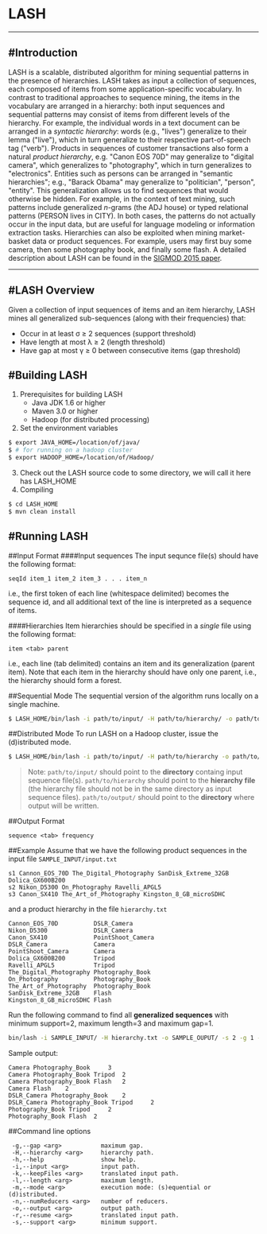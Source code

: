 LASH
===================
----------
#Introduction
------------
LASH is a scalable, distributed algorithm for mining sequential patterns in the presence of hierarchies. LASH takes as input a collection of sequences, each composed of items from some application-specific vocabulary. In contrast to traditional approaches to sequence mining, the items in the vocabulary are arranged in a hierarchy: both input sequences and sequential patterns may consist of items from different levels of the hierarchy. For example, the individual words in a text document can be arranged in a *syntactic hierarchy*: words (e.g., "lives") generalize to their lemma ("live"), which in turn generalize to their respective part-of-speech tag ("verb"). Products in sequences of customer transactions also form a natural *product hierarchy*, e.g. "Canon EOS 70D" may generalize to "digital camera", which generalizes to "photography", which in turn generalizes to "electronics". Entities such as persons can be arranged in "semantic hierarchies"; e.g., "Barack Obama" may generalize to "politician", "person", "entity". 
This generalization allows us to find sequences that would otherwise be hidden. For example, in the context of text
mining, such patterns include generalized *n*-grams (the ADJ house) or typed relational patterns (PERSON lives in CITY). In both cases, the patterns do not actually occur in the input data, but are useful for language modeling or information extraction tasks. Hierarchies can also be exploited when mining market-basket data or product sequences. For example, users may first buy some camera, then some photography book, and finally some flash. A detailed description about LASH can be found in the [SIGMOD 2015 paper].

[SIGMOD 2015 paper]: http://dws.informatik.uni-mannheim.de/fileadmin/shared/pi1/kbeedkar/publications/beedkar15lash.pdf

----------


#LASH Overview
------------------
Given a collection of input sequences of items and an item hierarchy, LASH mines all generalized sub-sequences (along with their frequencies) that:
- Occur in at least σ ≥ 2 sequences (support threshold)
- Have length at most λ ≥ 2 (length threshold)
- Have gap at most γ ≥ 0 between consecutive items (gap threshold)

#Building LASH
-----------------
1. Prerequisites for building LASH
	- Java JDK 1.6 or higher
	- Maven 3.0 or higher
	- Hadoop (for distributed processing)
2. Set the environment variables
```sh
$ export JAVA_HOME=/location/of/java/
$ # for running on a hadoop cluster
$ export HADOOP_HOME=/location/of/Hadoop/
```
3. Check out the LASH source code to some directory, we will call it here has LASH_HOME
4. Compiling
```sh
$ cd LASH_HOME
$ mvn clean install
```

#Running LASH
-----------
##Input Format
####Input sequences
The input sequnce file(s) should have the following format:
```
seqId item_1 item_2 item_3 . . . item_n
```
i.e., the first token of each line (whitespace delimited) becomes the sequence id, and all additional text of the line is interpreted as a sequence of items. 

####Hierarchies
Item hierarchies should be specified in a *single* file using the following format:
```
item <tab> parent
```
i.e., each line (tab delimited) contains an item and its generalization (parent item). Note that each item in the hierarchy should have only one parent, i.e., the hierarchy should form a forest.

##Sequential Mode
The sequential version of the algorithm runs locally on a single machine. 
```sh
$ LASH_HOME/bin/lash -i path/to/input/ -H path/to/hierarchy/ -o path/to/output -s σ -g γ -l λ -m s
```

##Distributed Mode
To run LASH on a Hadoop cluster, issue the (d)istributed mode.
```sh
$ LASH_HOME/bin/lash -i path/to/input/ -H path/to/hierarchy -o path/to/output/ -s σ -g γ -l λ -m d
```	
>  Note: 
> `path/to/input/` should point to the **directory** containg input sequence file(s).
> `path/to/hierarchy` should point to the **hierarchy file** (the hierarchy file should not be in the same directory as input sequence files).
> `path/to/output/` should point to the **directory** where output will be written.


##Output Format
```
sequence <tab> frequency
```

##Example
Assume that we have the following product sequences in the input file `SAMPLE_INPUT/input.txt`
```
s1 Cannon_EOS_70D The_Digital_Photography SanDisk_Extreme_32GB Dolica_GX600B200
s2 Nikon_D5300 On_Photography Ravelli_APGL5
s3 Canon_SX410 The_Art_of_Photography Kingston_8_GB_microSDHC
```
and a product hierarchy in the file `hierarchy.txt`
```
Cannon_EOS_70D          DSLR_Camera
Nikon_D5300             DSLR_Camera
Canon_SX410             PointShoot_Camera
DSLR_Camera             Camera
PointShoot_Camera       Camera
Dolica_GX600B200        Tripod
Ravelli_APGL5           Tripod
The_Digital_Photography Photography_Book
On_Photography          Photography_Book
The_Art_of_Photography  Photography_Book
SanDisk_Extreme_32GB    Flash
Kingston_8_GB_microSDHC Flash
```
Run the following command to find all **generalized sequences** with minimum support=2, maximum length=3 and maximum gap=1.
```sh
bin/lash -i SAMPLE_INPUT/ -H hierarchy.txt -o SAMPLE_OUPUT/ -s 2 -g 1 -l 3 -m s
```
Sample output:
```
Camera Photography_Book 	3
Camera Photography_Book Tripod 	2
Camera Photography_Book Flash 	2
Camera Flash 	2
DSLR_Camera Photography_Book 	2
DSLR_Camera Photography_Book Tripod 	2
Photography_Book Tripod 	2
Photography_Book Flash 	2
```
##Command line options
```
 -g,--gap <arg>           maximum gap.
 -H,--hierarchy <arg>     hierarchy path.
 -h,--help                show help.
 -i,--input <arg>         input path.
 -k,--keepFiles <arg>     translated input path.
 -l,--length <arg>        maximum length.
 -m,--mode <arg>          execution mode: (s)equential or (d)istributed.
 -n,--numReducers <arg>   number of reducers.
 -o,--output <arg>        output path.
 -r,--resume <arg>        translated input path.
 -s,--support <arg>       minimum support.
 ```

